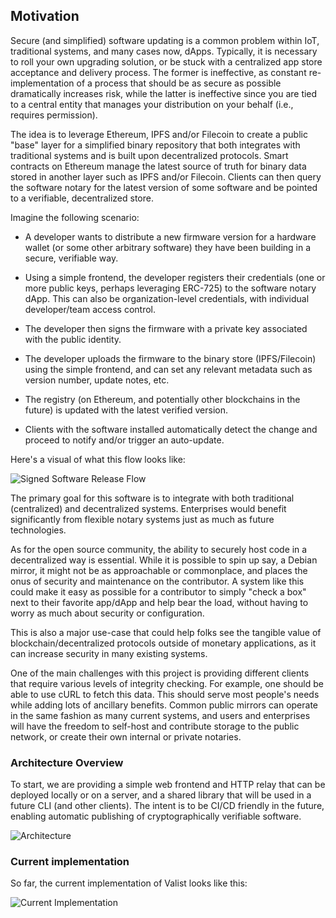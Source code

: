 ## Motivation

Secure (and simplified) software updating is a common problem within IoT, traditional systems, and many cases now, dApps. Typically, it is necessary to roll your own upgrading solution, or be stuck with a centralized app store acceptance and delivery process. The former is ineffective, as constant re-implementation of a process that should be as secure as possible dramatically increases risk, while the latter is ineffective since you are tied to a central entity that manages your distribution on your behalf (i.e., requires permission).

The idea is to leverage Ethereum, IPFS and/or Filecoin to create a public "base" layer for a simplified binary repository that both integrates with traditional systems and is built upon decentralized protocols. Smart contracts on Ethereum manage the latest source of truth for binary data stored in another layer such as IPFS and/or Filecoin. Clients can then query the software notary for the latest version of some software and be pointed to a verifiable, decentralized store.

Imagine the following scenario:

* A developer wants to distribute a new firmware version for a hardware wallet (or some other arbitrary software) they have been building in a secure, verifiable way.

* Using a simple frontend, the developer registers their credentials (one or more public keys, perhaps leveraging ERC-725) to the software notary dApp. This can also be organization-level credentials, with individual developer/team access control.

* The developer then signs the firmware with a private key associated with the public identity.

* The developer uploads the firmware to the binary store (IPFS/Filecoin) using the simple frontend, and can set any relevant metadata such as version number, update notes, etc.

* The registry (on Ethereum, and potentially other blockchains in the future) is updated with the latest verified version.

* Clients with the software installed automatically detect the change and proceed to notify and/or trigger an auto-update.

Here's a visual of what this flow looks like:

![Signed Software Release Flow](docs/img/signed-release-flow.png)

The primary goal for this software is to integrate with both traditional (centralized) and decentralized systems. Enterprises would benefit significantly from flexible notary systems just as much as future technologies.

As for the open source community, the ability to securely host code in a decentralized way is essential. While it is possible to spin up say, a Debian mirror, it might not be as approachable or commonplace, and places the onus of security and maintenance on the contributor. A system like this could make it easy as possible for a contributor to simply "check a box" next to their favorite app/dApp and help bear the load, without having to worry as much about security or configuration.

This is also a major use-case that could help folks see the tangible value of blockchain/decentralized protocols outside of monetary applications, as it can increase security in many existing systems.

One of the main challenges with this project is providing different clients that require various levels of integrity checking. For example, one should be able to use cURL to fetch this data. This should serve most people's needs while adding lots of ancillary benefits. Common public mirrors can operate in the same fashion as many current systems, and users and enterprises will have the freedom to self-host and contribute storage to the public network, or create their own internal or private notaries.

### Architecture Overview

To start, we are providing a simple web frontend and HTTP relay that can be deployed locally or on a server, and a shared library that will be used in a future CLI (and other clients). The intent is to be CI/CD friendly in the future, enabling automatic publishing of cryptographically verifiable software.

![Architecture](docs/img/architecture.svg)

### Current implementation

So far, the current implementation of Valist looks like this:

![Current Implementation](docs/img/current-implementation.png)